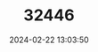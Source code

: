 ---
title: "32446"
category: "Pterostyrax psilophyllus"
draft: false
date: 2024-02-22 13:03:50
languages:
  English: ["Small Epaulette Tree"]
  Chinese: ["Baixinshu"]
---
